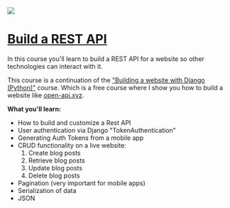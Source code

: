<a href="https://codingwithmitch.com/courses/build-a-rest-api/"><img class='header-img' src='https://codingwithmitch.s3.amazonaws.com/static/build-a-rest-api-with-the-django-rest-framework/images/Django_REST-framework_Setup.png' /></a>
<a href="https://codingwithmitch.com/courses/build-a-rest-api/"><h1>Build a REST API</h1></a>

<p>In this course you'll learn to build a REST API for a website so other technologies can interact with it.</p>
<p>This course is a continuation of the <a href="https://codingwithmitch.com/courses/building-a-website-django-python/" target="_blank">"Building a website with Django (Python)"</a> course. Which is a free course where I show you how to build a website like  <a href="https://open-api.xyz" target="_blank" rel="nofollow">open-api.xyz</a>.</p>
<p><strong>What you'll learn:</strong></p>
<ul>
<li>How to build and customize a Rest API</li>
<li>User authentication via Django "TokenAuthentication"</li>
<li>Generating Auth Tokens from a mobile app</li>
<li>
CRUD functionality on a live website:<br>
<ol>
<li>Create blog posts</li>
<li>Retrieve blog posts</li>
<li>Update blog posts</li>
<li>Delete blog posts</li>
</ol>
</li>
<li>Pagination (very important for mobile apps)</li>
<li>Serialization of data</li>
<li>JSON</li>
</ul>

